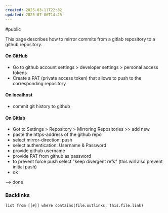 ```yaml
---
created: 2025-03-11T22:32
updated: 2025-07-06T14:25
---
```

#public

This page describes how to mirror commits from a gitlab repository to a github repository.

#### On GitHub
- Go to github account settings > developer settings > personal access tokens
- Create a PAT (private access token) that allows to push to the corresponding repository

#### On localhost
- commit git history to github 
#### On Gitlab
- Got to Settings > Repository > Mirroring Repositories >> add new
- paste the https-address of the github repo
- select mirror-direction: push
- select authentication: Username & Password
- provide github username 
- provide PAT from github as password
- to prevent force push select "keep divergent refs" (this will also prevent initial push)
- ok 


--> done

### Backlinks
```dataview 
list from [[#]] where contains(file.outlinks, this.file.link)
```

